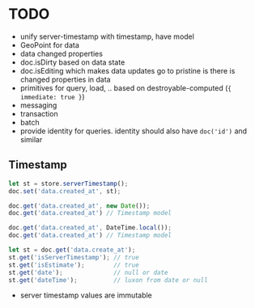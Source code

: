 # TODO

* unify server-timestamp with timestamp, have model
* GeoPoint for data
* data changed properties
* doc.isDirty based on data state
* doc.isEditing which makes data updates go to pristine is there is changed properties in data
* primitives for query, load, .. based on destroyable-computed (`{ immediate: true }`)
* messaging
* transaction
* batch
* provide identity for queries. identity should also have `doc('id')` and similar

## Timestamp

``` javascript
let st = store.serverTimestamp();
doc.set('data.created_at', st);
```

``` javascript
doc.get('data.created_at', new Date());
doc.get('data.created_at') // Timestamp model
```

``` javascript
doc.get('data.created_at', DateTime.local());
doc.get('data.created_at') // Timestamp model
```

``` javascript
let st = doc.get('data.create_at');
st.get('isServerTimestamp'); // true
st.get('isEstimate');        // true
st.get('date');              // null or date
st.get('dateTime');          // luxon from date or null
```

* server timestamp values are immutable